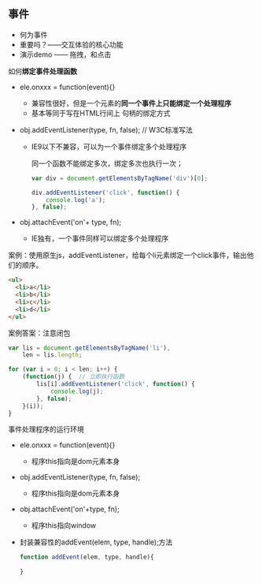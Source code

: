## 事件

- 何为事件 
- 重要吗？——交互体验的核心功能
- 演示demo —— 拖拽，和点击



如何**绑定事件处理函数**

- ele.onxxx = function(event){}

  - 兼容性很好，但是一个元素的**同一个事件上只能绑定一个处理程序**
  - 基本等同于写在HTML行间上  句柄的绑定方式

- obj.addEventListener(type, fn, false);  // W3C标准写法

  - IE9以下不兼容，可以为一个事件绑定多个处理程序

    同一个函数不能绑定多次，绑定多次也执行一次；

    ```javascript
    var div = document.getElementsByTagName('div')[0];
    
    div.addEventListener('click', function() {
        console.log('a');
    }, false);
    ```

- obj.attachEvent('on'+ type, fn);

  - IE独有，一个事件同样可以绑定多个处理程序

案例：使用原生js，addEventListener，给每个li元素绑定一个click事件，输出他们的顺序。

```html
<ul>
  <li>a</li>
  <li>b</li>
  <li>c</li>
  <li>d</li>
</ul>
```

案例答案：注意闭包

```javascript
var lis = document.getElementsByTagName('li'),
    len = lis.length;

for (var i = 0; i < len; i++) {
    (function(j) {  // 立即执行函数
        lis[i].addEventListener('click', function() {
            console.log(j);
        }, false);
    }(i));
}
```

事件处理程序的运行环境

- ele.onxxx = function(event){}

  - 程序this指向是dom元素本身

- obj.addEventListener(type, fn, false);

  - 程序this指向是dom元素本身

- obj.attachEvent('on'+type, fn);

  - 程序this指向window

- 封装兼容性的addEvent(elem, type, handle);方法

  ```javascript
  function addEvent(elem, type, handle){
    
  }
  ```
